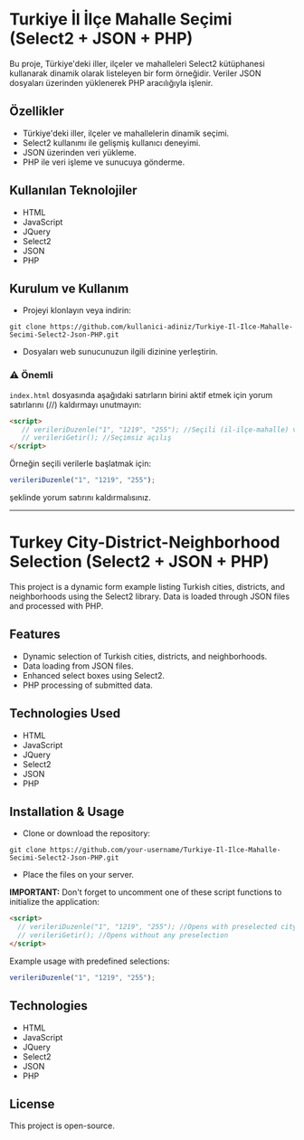# Turkiye İl İlçe Mahalle Seçimi (Select2 + JSON + PHP)

Bu proje, Türkiye'deki iller, ilçeler ve mahalleleri Select2 kütüphanesi kullanarak dinamik olarak listeleyen bir form örneğidir. Veriler JSON dosyaları üzerinden yüklenerek PHP aracılığıyla işlenir.

## Özellikler
- Türkiye'deki iller, ilçeler ve mahallelerin dinamik seçimi.
- Select2 kullanımı ile gelişmiş kullanıcı deneyimi.
- JSON üzerinden veri yükleme.
- PHP ile veri işleme ve sunucuya gönderme.

## Kullanılan Teknolojiler
- HTML
- JavaScript
- JQuery
- Select2
- JSON
- PHP

## Kurulum ve Kullanım
- Projeyi klonlayın veya indirin:
```
git clone https://github.com/kullanici-adiniz/Turkiye-Il-Ilce-Mahalle-Secimi-Select2-Json-PHP.git
```
- Dosyaları web sunucunuzun ilgili dizinine yerleştirin.

### ⚠️ Önemli
`index.html` dosyasında aşağıdaki satırların birini aktif etmek için yorum satırlarını (//) kaldırmayı unutmayın:

```html
<script>
   // verileriDuzenle("1", "1219", "255"); //Seçili (il-ilçe-mahalle) verilerle açılır
   // verileriGetir(); //Seçimsiz açılış
</script>
```
Örneğin seçili verilerle başlatmak için:
```js
verileriDuzenle("1", "1219", "255");
```
şeklinde yorum satırını kaldırmalısınız.

---

# Turkey City-District-Neighborhood Selection (Select2 + JSON + PHP)

This project is a dynamic form example listing Turkish cities, districts, and neighborhoods using the Select2 library. Data is loaded through JSON files and processed with PHP.

## Features
- Dynamic selection of Turkish cities, districts, and neighborhoods.
- Data loading from JSON files.
- Enhanced select boxes using Select2.
- PHP processing of submitted data.

## Technologies Used
- HTML
- JavaScript
- JQuery
- Select2
- JSON
- PHP

## Installation & Usage
- Clone or download the repository:
```
git clone https://github.com/your-username/Turkiye-Il-Ilce-Mahalle-Secimi-Select2-Json-PHP.git
```
- Place the files on your server.

**IMPORTANT:**
Don't forget to uncomment one of these script functions to initialize the application:
```html
<script>
  // verileriDuzenle("1", "1219", "255"); //Opens with preselected city, district, neighborhood
  // verileriGetir(); //Opens without any preselection
</script>
```
Example usage with predefined selections:
```js
verileriDuzenle("1", "1219", "255");
```

## Technologies
- HTML
- JavaScript
- JQuery
- Select2
- JSON
- PHP

## License
This project is open-source.


